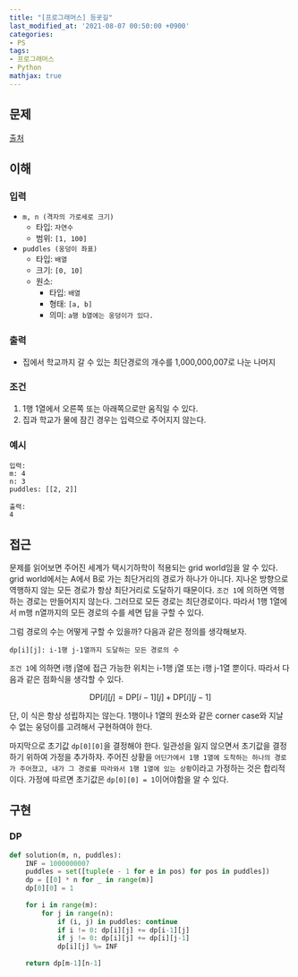 ```yaml
---
title: "[프로그래머스] 등굣길"
last_modified_at: '2021-08-07 00:50:00 +0900'
categories:
- PS
tags:
- 프로그래머스
- Python
mathjax: true
---
```


## 문제

[출처](https://programmers.co.kr/learn/courses/30/lessons/42898)

## 이해

### 입력 

* ```m, n (격자의 가로세로 크기)```
    * 타입: ```자연수```
    * 범위: ```[1, 100]```
* ```puddles (웅덩이 좌표)```
	* 타입: ```배열```
	* 크기: ```[0, 10]```
	* 원소:
		* 타입: ```배열```
		* 형태: ```[a, b]```
		* 의미: ```a행 b열에는 웅덩이가 있다.```

### 출력 

* 집에서 학교까지 갈 수 있는 최단경로의 개수를 1,000,000,007로 나눈 나머지

### 조건

1. 1행 1열에서 오른쪽 또는 아래쪽으로만 움직일 수 있다.
2. 집과 학교가 물에 잠긴 경우는 입력으로 주어지지 않는다.

### 예시

```
입력:
m: 4
n: 3
puddles: [[2, 2]]

출력:
4
```

## 접근

문제를 읽어보면 주어진 세계가 택시기하학이 적용되는 grid world임을 알 수 있다. grid world에서는 A에서 B로 가는 최단거리의 경로가 하나가 아니다. 지나온 방향으로 역행하지 않는 모든 경로가 항상 최단거리로 도달하기 때문이다. ```조건 1```에 의하면 역행하는 경로는 만들어지지 않는다. 그러므로 모든 경로는 최단경로이다. 따라서 1행 1열에서 m행 n열까지의 모든 경로의 수를 세면 답을 구할 수 있다.

그럼 경로의 수는 어떻게 구할 수 있을까? 다음과 같은 정의를 생각해보자.
```
dp[i][j]: i-1행 j-1열까지 도달하는 모든 경로의 수
```

```조건 1```에 의하면 i행 j열에 접근 가능한 위치는 i-1행 j열 또는 i행 j-1열 뿐이다. 따라서 다음과 같은 점화식을 생각할 수 있다.

$$
\text{DP} [i][j] = \text{DP} [i-1][j] + \text{DP} [i][j-1]
$$

단, 이 식은 항상 성립하지는 않는다. 1행이나 1열의 원소와 같은 corner case와 지날 수 없는 웅덩이를 고려해서 구현하여야 한다. 

마지막으로 초기값 ```dp[0][0]```을 결정해야 한다. 일관성을 잃지 않으면서 초기값을 결정하기 위하여 가정을 추가하자. 주어진 상황을 ```어딘가에서 1행 1열에 도착하는 하나의 경로가 주어졌고, 내가 그 경로를 따라와서 1행 1열에 있는 상황```이라고 가정하는 것은 합리적이다. 가정에 따르면 초기값은 ```dp[0][0] = 1```이어야함을 알 수 있다.


## 구현

### DP

```python
def solution(m, n, puddles):
    INF = 1000000007
    puddles = set([tuple(e - 1 for e in pos) for pos in puddles])
    dp = [[0] * n for _ in range(m)]
    dp[0][0] = 1
    
    for i in range(m):
        for j in range(n):
            if (i, j) in puddles: continue
            if i != 0: dp[i][j] += dp[i-1][j]
            if j != 0: dp[i][j] += dp[i][j-1]
            dp[i][j] %= INF
            
    return dp[m-1][n-1]
```
